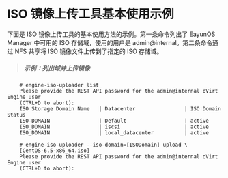 # ISO 镜像上传工具基本使用示例

下面是 ISO 镜像上传工具的基本使用方法的示例。第一条命令列出了 EayunOS Manager 中可用的 ISO 存储域，使用的用户是 admin@internal。第二条命令通过 NFS 共享将 ISO 镜像文件上传到了指定的 ISO 存储域。

> ##### 示例：列出域并上传镜像

```
    # engine-iso-uploader list
    Please provide the REST API password for the admin@internal oVirt Engine user
    (CTRL+D to abort):
    ISO Storage Domain Name   | Datacenter                | ISO Domain Status
    ISO-DOMAIN                | Default                   | active
    ISO_DOMAIN                | iscsi                     | active
    ISO_DOMAIN                | local_datacenter          | active
```
```
    # engine-iso-uploader --iso-domain=[ISODomain] upload \
    [CentOS-6.5-x86_64.iso]
    Please provide the REST API password for the admin@internal oVirt Engine user
    (CTRL+D to abort):
```
